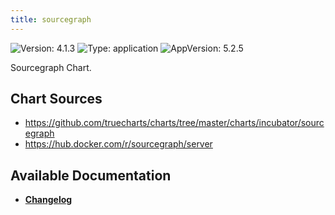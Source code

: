 ```yaml
---
title: sourcegraph
---
```


![Version: 4.1.3](https://img.shields.io/badge/Version-4.1.3-informational?style=flat-square) ![Type: application](https://img.shields.io/badge/Type-application-informational?style=flat-square) ![AppVersion: 5.2.5](https://img.shields.io/badge/AppVersion-5.2.5-informational?style=flat-square)

Sourcegraph Chart.

## Chart Sources

- https://github.com/truecharts/charts/tree/master/charts/incubator/sourcegraph
- https://hub.docker.com/r/sourcegraph/server

## Available Documentation

- [**Changelog**](./CHANGELOG.md)

